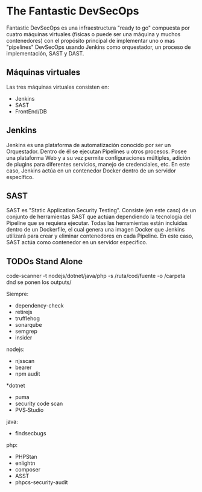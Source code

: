 # The Fantastic DevSecOps
Fantastic DevSecOps es una infraestructura "ready to go" compuesta por cuatro máquinas virtuales (físicas o puede ser una máquina y muchos contenedores) con el propósito principal de implementar uno o mas "pipelines" DevSecOps usando Jenkins como orquestador, un proceso de implementación, SAST y DAST.


## Máquinas virtuales
Las tres máquinas virtuales consisten en:
 - Jenkins
 - SAST
 - FrontEnd/DB

## Jenkins
Jenkins es una plataforma de automatización conocido por ser un Orquestador. Dentro de él se ejecutan Pipelines u otros procesos. Posee una plataforma Web y a su vez permite configuraciones múltiples, adición de plugins para diferentes servicios, manejo de credenciales, etc. En este caso, Jenkins actúa en un contenedor Docker dentro de un servidor específico.

## SAST
SAST es "Static Application Security Testing". Consiste (en este caso) de un conjunto de herramientas SAST que actúan dependiendo la tecnología del Pipeline que se requiera ejecutar. Todas las herramientas están incluidas dentro de un Dockerfile, el cual genera una imagen Docker que Jenkins utilizará para crear y eliminar contenedores en cada Pipeline. En este caso, SAST actúa como contenedor en un servidor específico.

## TODOs Stand Alone

code-scanner -t nodejs/dotnet/java/php -s /ruta/cod/fuente -o /carpeta dnd se ponen los outputs/

Siempre:
* dependency-check
* retirejs
* trufflehog
* sonarqube
* semgrep
* insider

nodejs:
* njsscan
* bearer
* npm audit

*dotnet
* puma
* security code scan
* PVS‑Studio

java:
* findsecbugs

php:
* PHPStan
* enlightn
* composer
* ASST
* phpcs-security-audit
